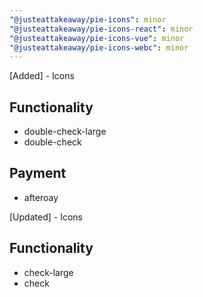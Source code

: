 ```yaml
---
"@justeattakeaway/pie-icons": minor
"@justeattakeaway/pie-icons-react": minor
"@justeattakeaway/pie-icons-vue": minor
"@justeattakeaway/pie-icons-webc": minor
---
```


[Added] - Icons

## Functionality

- double-check-large
- double-check

## Payment

- afteroay

[Updated] - Icons

## Functionality

- check-large
- check
